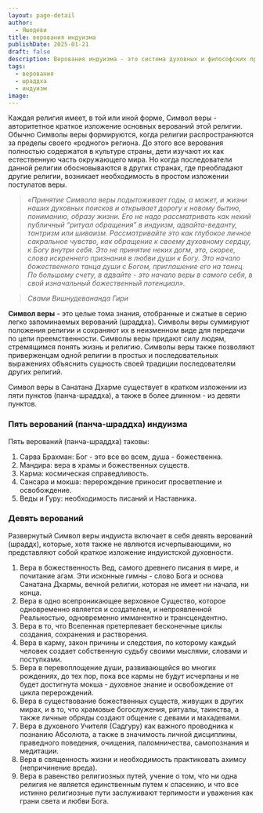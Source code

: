 ```yaml
---
layout: page-detail
author:
  - Яшодеви
title: верования индуизма
publishDate: 2025-01-21
draft: false
description: Верования индуизма - это система духовных и философских принципов, основанная на признании божественности Вед, бесконечности космических циклов, закона кармы, реинкарнации и разнообразия путей к освобождению, которая направляет человека к гармонии с Вселенной и познанию единства души с Абсолютом.
tags:
  - верования
  - шраддха
  - индуизм
image:
---
```

Каждая религия имеет, в той или иной форме, Символ веры - авторитетное краткое изложение основных верований этой религии. Обычно Символы веры формируются, когда религии распространяются за пределы своего «родного» региона. До этого все верования полностью содержатся в культуре страны, дети изучают их как естественную часть окружающего мира. Но когда последователи данной религии обосновываются в других странах, где преобладают другие религии, возникает необходимость в простом изложении постулатов веры.

>*«Принятие Символа веры подытоживает годы, а может, и жизни наших духовных поисков и открывает дорогу к новому бытию, пониманию, образу жизни. Его не надо рассматривать как некий публичный “ритуал обращения” в индуизм, адвайта-веданту, тантризм или шиваизм. Рассматривайте это как глубокое личное сакральное чувство, как обращение к своему духовному сердцу, к Богу внутри себя. Это не принятие неких догм, это, скорее, слова искреннего признания в любви души к Богу. Это начало божественного танца души с Богом, приглашение его на танец. По большому счету, в адвайте - это начало веры в самого себя, в свой изначальный божественный потенциал».*  

>*Свами Вишнудевананда Гири*

**Символ веры** - это целые тома знания, отобранные и сжатые в серию легко запоминаемых верований (шраддха). Символы веры суммируют положения религии и сохраняют их в неизменном виде для передачи по цепи преемственности. Символы веры придают силу людям, стремящимся понять жизнь и религию. Символы веры также позволяют приверженцам одной религии в простых и последовательных выражениях объяснить сущность своей традиции последователям других религий.

Символ веры в Санатана Дхарме существует в кратком изложении из пяти пунктов (панча-шраддха), а также в более длинном - из девяти пунктов.

### Пять верований (панча-шраддха) индуизма

Пять верований (панча-шраддха) таковы:

1. Сарва Брахман: Бог - это все во всем, душа - божественна.
2. Мандира: вера в храмы и божественных существ.
3. Карма: космическая справедливость.
4. Сансара и мокша: перерождение приносит просветление и освобождение.
5. Веды и Гуру: необходимость писаний и Наставника.

### Девять верований

Развернутый Символ веры индуиста включает в себя девять верований (шраддх), которые, хотя также не являются исчерпывающими, но представляют собой краткое изложение индуистской духовности.

1. Вера в божественность Вед, самого древнего писания в мире, и почитание агам. Эти исконные гимны - слово Бога и основа Санатана Дхармы, вечной религии, которая не имеет ни начала, ни конца.
2. Вера в одно всепроникающее верховное Существо, которое одновременно является и создателем, и непроявленной Реальностью, одновременно имманентно и трансцендентно. 
3. Вера в то, что Вселенная претерпевает бесконечные циклы создания, сохранения и растворения.
4. Вера в карму, закон причины и следствия, по которому каждый человек создает собственную судьбу своими мыслями, словами и поступками.
5. Вера в перевоплощение души, развивающейся во многих рождениях, до тех пор, пока все кармы не будут исчерпаны и не будет достигнута мокша - духовное знание и освобождение от цикла перерождений.
6. Вера в существование божественных существ, живущих в других мирах, и в то, что храмовые богослужения, ритуалы, таинства, а также личные обряды создают общение с девами и махадевами.
7. Вера в духовного Учителя (Садгуру) как важного проводника к познанию Абсолюта, а также в значимость личной дисциплины, праведного поведения, очищения, паломничества, самопознания и медитации.
8. Вера в священность жизни и необходимость практиковать ахимсу (непричинение вреда).
9. Вера в равенство религиозных путей, учение о том, что ни одна религия не является единственным путем к спасению, и что все истинно религиозные пути заслуживают терпимости и уважения как грани света и любви Бога.